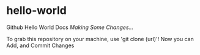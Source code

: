 # hello-world
Github Hello World Docs
*Making Some Changes...*

To grab this repository on your machine, use 'git clone (url)'!
Now you can Add, and Commit Changes
